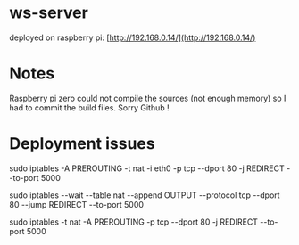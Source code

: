 # ws-server

deployed on raspberry pi: [http://192.168.0.14/](http://192.168.0.14/)

# Notes

Raspberry pi zero could not compile the sources (not enough memory) so I had to commit the build files. Sorry Github !

# Deployment issues

sudo iptables -A PREROUTING -t nat -i eth0 -p tcp --dport 80 -j REDIRECT --to-port 5000

sudo iptables --wait --table nat --append OUTPUT --protocol tcp --dport 80 --jump REDIRECT --to-port 5000

sudo iptables -t nat -A PREROUTING -p tcp --dport 80 -j REDIRECT --to-port 5000
